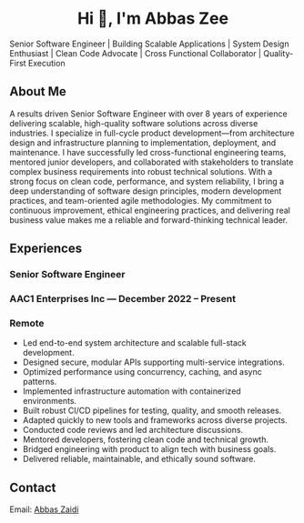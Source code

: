 <h1 align="center">Hi 👋, I'm Abbas Zee</h1>
Senior Software Engineer | Building Scalable Applications | System Design Enthusiast | Clean Code Advocate | Cross Functional Collaborator | Quality-First Execution

## About Me
A results driven Senior Software Engineer with over 8 years of experience delivering scalable, high-quality software solutions across diverse industries. I specialize in full-cycle product development—from architecture design and infrastructure planning to implementation, deployment, and maintenance. I have successfully led cross-functional engineering teams, mentored junior developers, and collaborated with stakeholders to translate complex business requirements into robust technical solutions. With a strong focus on clean code, performance, and system reliability, I bring a deep understanding of software design principles, modern development practices, and team-oriented agile methodologies. My commitment to continuous improvement, ethical engineering practices, and delivering real business value makes me a reliable and forward-thinking technical leader.

## Experiences
### Senior Software Engineer
### AAC1 Enterprises Inc — December 2022 – Present
### Remote

* Led end-to-end system architecture and scalable full-stack development.
* Designed secure, modular APIs supporting multi-service integrations.
* Optimized performance using concurrency, caching, and async patterns.
* Implemented infrastructure automation with containerized environments.
* Built robust CI/CD pipelines for testing, quality, and smooth releases.
* Adapted quickly to new tools and frameworks across diverse projects.
* Conducted code reviews and led architecture discussions.
* Mentored developers, fostering clean code and technical growth.
* Bridged engineering with product to align tech with business goals.
* Delivered reliable, maintainable, and ethically sound software.

## Contact

Email: [Abbas Zaidi](iabbas.zee@gmail.com)
